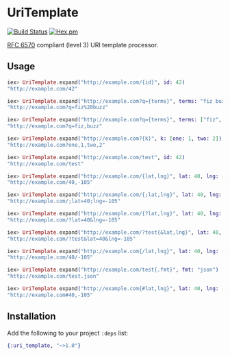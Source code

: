 UriTemplate
===========

[![Build Status](https://travis-ci.org/pezra/ex-uri-template.svg?branch=master)](https://travis-ci.org/pezra/ex-uri-template) 
[![Hex.pm](https://img.shields.io/hexpm/v/uri_template.svg)](https://hex.pm/packages/uri_template)

[RFC 6570](https://tools.ietf.org/html/rfc6570) compliant (level 3) URI template
processor.

Usage
----

```elixir
iex> UriTemplate.expand("http://example.com/{id}", id: 42)
"http://example.com/42"

iex> UriTemplate.expand("http://example.com?q={terms}", terms: "fiz buzz")
"http://example.com?q=fiz%20buzz"

iex> UriTemplate.expand("http://example.com?q={terms}", terms: ["fiz", "buzz"])
"http://example.com?q=fiz,buzz"

iex> UriTemplate.expand("http://example.com?{k}", k: [one: 1, two: 2])
"http://example.com?one,1,two,2"

iex> UriTemplate.expand("http://example.com/test", id: 42)
"http://example.com/test"

iex> UriTemplate.expand("http://example.com/{lat,lng}", lat: 40, lng: -105)
"http://example.com/40,-105"

iex> UriTemplate.expand("http://example.com/{;lat,lng}", lat: 40, lng: -105)
"http://example.com/;lat=40;lng=-105"

iex> UriTemplate.expand("http://example.com/{?lat,lng}", lat: 40, lng: -105)
"http://example.com/?lat=40&lng=-105"

iex> UriTemplate.expand("http://example.com/?test{&lat,lng}", lat: 40, lng: -105)
"http://example.com/?test&lat=40&lng=-105"

iex> UriTemplate.expand("http://example.com{/lat,lng}", lat: 40, lng: -105)
"http://example.com/40/-105"

iex> UriTemplate.expand("http://example.com/test{.fmt}", fmt: "json")
"http://example.com/test.json"

iex> UriTemplate.expand("http://example.com{#lat,lng}", lat: 40, lng: -105)
"http://example.com#40,-105"
```

Installation
----

Add the following to your project `:deps` list:

```elixir
{:uri_template, "~>1.0"}
```
